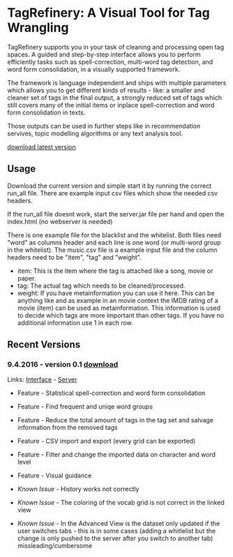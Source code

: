 # TagRefinery: A Visual Tool for Tag Wrangling
TagRefinery supports you in your task of cleaning and processing open tag spaces. A guided and step-by-step interface allows you to perform efficiently tasks such as spell-correction, multi-word tag detection, and word form consolidation, in a visually supported framework.

The framework is language independent and ships with multiple parameters which allows you to get different kinds of results - like: a smaller and cleaner set of tags in the final output, a strongly reduced set of tags which still covers many of the initial items or inplace spell-correction and word form consolidation in texts.

Those outputs can be used in further steps like in recommendation servives, topic modelling algorithms or any text analysis tool.

[download latest version](https://github.com/Christoph/tagrefinery-releases/archive/master.zip)

## Usage

Download the current version and simple start it by running the correct run_all file. There are example input csv files which show the needed csv headers. 

If the run_all file doesnt work, start the server.jar file per hand and open the index.html (no webserver is needed)

There is one example file for the blacklist and the whitelist. Both files need "word" as columns header and each line is one word (or multi-word group in the whitelist). The music.csv file is a example input file and the column headers need to be "item", "tag" and "weight".

* item: This is the item where the tag is attached like a song, movie or paper.
* tag: The actual tag which needs to be cleaned/processed.
* weight: If you have metainformation you can use it here. This can be anything like and as example in an movie context the IMDB rating of a movie (item) can be used as metainformation. This information is used to decide which tags are more important than other tags. If you have no additional information use 1 in each row.

## Recent Versions
### 9.4.2016 - version 0.1 [download](https://github.com/Christoph/tagrefinery-releases/archive/10f787c6064ae01fe73f5ab08bdbfd76b4553342.zip)
Links: [Interface](https://github.com/Christoph/tagrefinery-gui/tree/release-version-0.1) - [Server](https://github.com/Christoph/tagrefinery-core/tree/release-version-0.1)

* Feature - Statistical spell-correction and word form consolidation
* Feature - Find frequent and uniqe word groups
* Feature - Reduce the total amount of tags in the tag set and salvage information from the removed tags
* Feature - CSV import and export (every grid can be exported)
* Feature - Filter and change the imported data on character and word level
* Feature - Visual guidance 

* _Known Issue_ - History works not correctly
* _Known Issue_ - The coloring of the vocab grid is not correct in the linked view
* _Known Issue_ - In the Advanced View is the dataset only updated if the user switches tabs - this is in some cases (adding a whitlelist but the change is only pushed to the server after you switch to another tab) missleading/cumbersome
